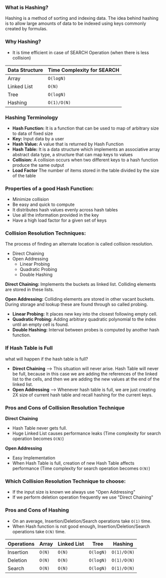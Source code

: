 ### What is Hashing?
Hashing is a method of sorting and indexing data. The idea behind hashing is to allow large amounts of data to be
indexed using keys commonly created by formulas.

### Why Hashing?
- It is time efficient in case of SEARCH Operation (when there is less collision)

| Data Structure | Time Complexity for SEARCH |
|----------------|----------------------------|
| Array          | `O(logN)`                  |
| Linked List    | `O(N)`                     |
| Tree           | `O(logN)`                  |
| Hashing        | `O(1)/O(N)`                |

### Hashing Terminology
- **Hash Function:** It is a function that can be used to map of arbitrary size to data of fixed size
- **Key:** Input data by a user
- **Hash Value:** A value that is returned by Hash Function
- **Hash Table:** It is a data structure which implements an associative array abstract data type, a structure that can
  map keys to values
- **Collision:** A collision occurs when two different keys to a hash function produce the same output
- **Load Factor** The number of items stored in the table divided by the size of the table

### Properties of a good Hash Function:
- Minimize collision
- Be easy and quick to compute
- It distributes hash values evenly across hash tables
- Use all the information provided in the key
- Have a high load factor for a given set of keys

### Collision Resolution Techniques:
The process of finding an alternate location is called collision resolution.
- Direct Chaining
- Open Addressing
    - Linear Probing
    - Quadratic Probing
    - Double Hashing

**Direct Chaining:** Implements the buckets as linked list. Colliding elements are stored in these lists.

**Open Addressing:** Colliding elements are stored in other vacant buckets. During storage and lookup these are found
through so called probing.
- **Linear Probing:** It places new key into the closest following empty cell.
- **Quadratic Probing:** Adding arbitrary quadratic polynomial to the index until an empty cell is found.
- **Double Hashing:** Interval between probes is computed by another hash function.

### If Hash Table is Full
what will happen if the hash table is full?

- **Direct Chaining** --> This situation will never arise. Hash Table will never be full, because in this case we are
  adding the references of the linked list to the cells, and then we are adding the new values at the end of the linked
  list.
- **Open Addressing** --> Whenever hash table is full, we are just creating 2X size of current hash table and recall
  hashing for the current keys.

### Pros and Cons of Collision Resolution Technique
**Direct Chaining**
- Hash Table never gets full.
- Huge Linked List causes performance leaks (Time complexity for search operation becomes `O(N)`)

**Open Addressing**
- Easy Implementation
- When Hash Table is full, creation of new Hash Table affects performance (Time complexity for search operation
  becomes `O(N)`)

### Which Collision Resolution Technique to choose:
- If the input size is known we always use "Open Addressing"
- If we perform deletion operation frequently we use "Direct Chaining"

### Pros and Cons of Hashing
- On an average, Insertion/Deletion/Search operations take `O(1)` time.
- When Hash function is not good enough, Insertion/Deletion/Search operations take `O(N)` time.

| Operations | Array  | Linked List | Tree      | Hashing     |
|------------|--------|-------------|-----------|-------------|
| Insertion  | `O(N)` | `O(N)`      | `O(logN)` | `O(1)/O(N)` |
| Deletion   | `O(N)` | `O(N)`      | `O(logN)` | `O(1)/O(N)` |
| Search     | `O(N)` | `O(N)`      | `O(logN)` | `O(1)/O(N)` |

